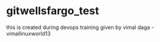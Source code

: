 # gitwellsfargo_test
this is created during devops training given by vimal daga - vimallinuxworld13
